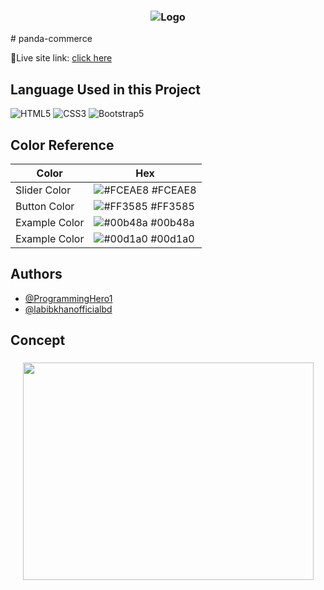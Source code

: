 <h3 align="center">

![Logo](https://programminghero1.github.io/panda-commerce/images/logo.png)

</h3>
# panda-commerce

🔴Live site link: [click here](https://nozibrock.github.io/panda-commerce/)

## Language Used in this Project

![HTML5](https://img.shields.io/badge/-HTML5-1A1B27?style=flat&logo=html5&logoColor=ffffff&labelColor=E34F26)
![CSS3](https://img.shields.io/badge/-CSS3-1A1B27?style=flat&logo=css3&logoColor=ffffff&labelColor=1572B6)
![Bootstrap5](https://img.shields.io/badge/-Bootstrap-1A1B27?style=flat&logo=bootstrap&logoColor=ffffff&labelColor=563D7C)


## Color Reference

| Color             | Hex                                                                |
| ----------------- | ------------------------------------------------------------------ |
| Slider Color | ![#FCEAE8](https://via.placeholder.com/10/FCEAE8?text=+) #FCEAE8 |
| Button Color | ![#FF3585](https://via.placeholder.com/10/FF3585?text=+) #FF3585 |
| Example Color | ![#00b48a](https://via.placeholder.com/10/00b48a?text=+) #00b48a |
| Example Color | ![#00d1a0](https://via.placeholder.com/10/00b48a?text=+) #00d1a0 |

## Authors

- [@ProgrammingHero1](https://www.github.com/ProgrammingHero1)
- [@labibkhanofficialbd](https://github.com/nozibRock)

## Concept
<h3 align="center">

<img src="https://cdn.dribbble.com/users/1488337/screenshots/6944906/programming_hero_logo.jpg" width="465" height="348" />

</h3>